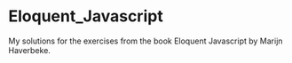 # Eloquent_Javascript
My solutions for the exercises from the book Eloquent Javascript by Marijn Haverbeke.
